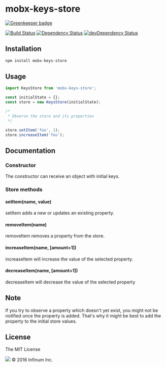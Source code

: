 # mobx-keys-store

[![Greenkeeper badge](https://badges.greenkeeper.io/infinum/mobx-keys-store.svg)](https://greenkeeper.io/)

[![Build Status](https://travis-ci.org/infinum/mobx-keys-store.svg?branch=master)](https://travis-ci.org/infinum/mobx-keys-store)
[![Dependency Status](https://david-dm.org/infinum/mobx-keys-store.svg)](https://david-dm.org/infinum/mobx-keys-store)
[![devDependency Status](https://david-dm.org/infinum/mobx-keys-store/dev-status.svg)](https://david-dm.org/infinum/mobx-keys-store#info=devDependencies)

## Installation

```bash
npm install mobx-keys-store
```

## Usage

```javascript
import KeysStore from 'mobx-keys-store';

const initialState = {};
const store = new KeysStore(initialState);

/*
 * Observe the store and its properties
 */

store.setItem('foo', 1);
store.increaseItem('foo');
```

## Documentation

### Constructor
The constructor can receive an object with initial keys.

### Store methods

#### setItem(name, value)
setItem adds a new or updates an existing property.

#### removeItem(name)
removeItem removes a property from the store.

#### increaseItem(name, [amount=1])
increaseItem will increase the value of the selected property.

#### decreaseItem(name, [amount=1])
decreaseItem will decrease the value of the selected property

## Note

If you try to observe a property which doesn't yet exist, you might not be notified once the property is added. That's why it might be best to add the property to the initial store values.

## License

The MIT License

![](https://assets.infinum.co/assets/brand-logo-9e079bfa1875e17c8c1f71d1fee49cf0.svg) © 2016 Infinum Inc.
